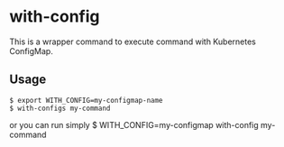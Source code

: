 # with-config

This is a wrapper command to execute command with Kubernetes ConfigMap.

## Usage

```console
$ export WITH_CONFIG=my-configmap-name
$ with-configs my-command
```

or you can run simply
$ WITH_CONFIG=my-configmap with-config my-command
```
